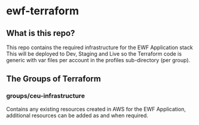 # ewf-terraform
## What is this repo?
This repo contains the required infrastructure for the EWF Application stack
This will be deployed to Dev, Staging and Live so the Terraform code is generic with var files per account in the profiles sub-directory (per group).

## The Groups of Terraform

### groups/ceu-infrastructure
Contains any existing resources created in AWS for the EWF Application, additional resources can be added as and when required.
